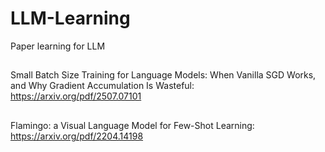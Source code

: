 # LLM-Learning
Paper learning for LLM



## 
Small Batch Size Training for Language Models: When Vanilla SGD Works, and Why Gradient Accumulation Is Wasteful: 
https://arxiv.org/pdf/2507.07101

##
Flamingo: a Visual Language Model for Few-Shot Learning:
https://arxiv.org/pdf/2204.14198
